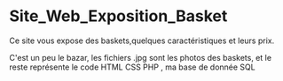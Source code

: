 # Site_Web_Exposition_Basket
Ce site vous expose des baskets,quelques caractéristiques et leurs prix.

C'est un peu le bazar, les fichiers .jpg sont les photos des baskets, et le reste représente le code HTML CSS PHP , ma base de donnée SQL
